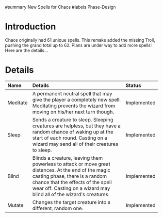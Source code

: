 ﻿#summary New Spells for Chaos
#labels Phase-Design

# Introduction #

Chaos originally had 61 unique spells. This remake added the missing Troll, pushing the grand total up to 62. Plans are under way to add more spells! Here are the details...

# Details #

| Name | Details | Status |
|:-----|:--------|:-------|
| Meditate | A permanent neutral spell that may give the player a completely new spell. Meditating prevents the wizard from moving on his/her next turn though. | Implemented |
| Sleep | Sends a creature to sleep. Sleeping creatures are helpless, but they have a random chance of waking up at the start of each round. Casting on a wizard may send all of their creatures to sleep. | Implemented |
| Blind | Blinds a creature, leaving them powerless to attack or move great distances. At the end of the magic casting phase, there is a random chance that the effects of the spell wear off. Casting on a wizard may blind all of the wizard's creatures. | Implemented |
| Mutate | Changes the target creature into a different, random one. | Implemented |